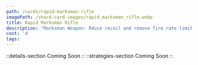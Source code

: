 ```yaml
---
path: /cards/rapid-marksman-rifle
imagePath: /shard-card-images/rapid_marksman_rifle.webp
title: Rapid Marksman Rifle
description: "Marksman Weapon: Rduce recoil and remove fire rate limit."
cost: '4'
tags:
---
```

::details-section
Coming Soon
::
::strategies-section
Coming Soon
::
